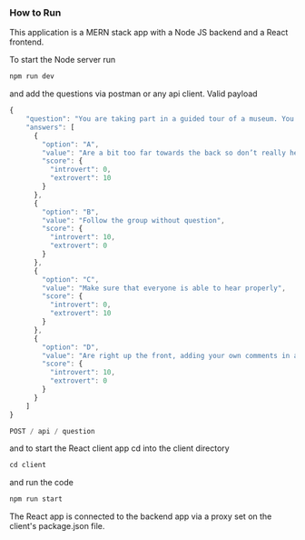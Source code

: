 
### How to Run
This application is a MERN stack app with a Node JS backend and a React frontend.

To start the Node server run
````ts
npm run dev
````
and add the questions via postman or any api client.
Valid payload 

````ts
{  
    "question": "You are taking part in a guided tour of a museum. You:",
    "answers": [
      {
        "option": "A",
        "value": "Are a bit too far towards the back so don’t really hear what the guide is saying",
        "score": {
          "introvert": 0,
          "extrovert": 10
        }
      },
      {
        "option": "B",
        "value": "Follow the group without question",
        "score": {
          "introvert": 10,
          "extrovert": 0
        }
      },
      {
        "option": "C",
        "value": "Make sure that everyone is able to hear properly",
        "score": {
          "introvert": 0,
          "extrovert": 10
        }
      },
      {
        "option": "D",
        "value": "Are right up the front, adding your own comments in a loud voice",
        "score": {
          "introvert": 10,
          "extrovert": 0
        }
      }
    ]
}
````

````ts
POST / api / question
````
and to start the React client app cd into the client directory

````ts
cd client
````

and run the code 

````ts
npm run start
````

The React app is connected to the backend app via a proxy set on the client's package.json file.


